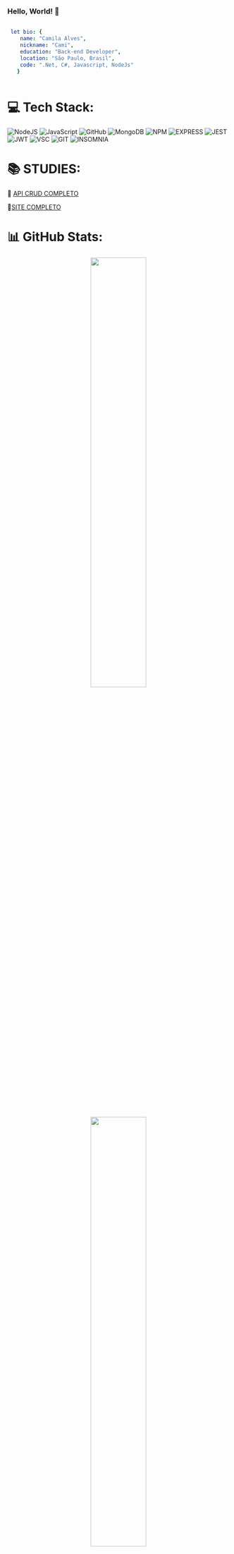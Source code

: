 ### Hello, World! 👋

```yaml

 let bio: {
    name: "Camila Alves",
    nickname: "Cami",
    education: "Back-end Developer",
    location: "São Paulo, Brasil",
    code: ".Net, C#, Javascript, NodeJs"
   }
   
   ```

 ##  

# 💻 Tech Stack:
  ![NodeJS](https://img.shields.io/badge/node.js-6DA55F?style=for-the-badge&logo=node.js&logoColor=white)
  ![JavaScript](https://img.shields.io/badge/javascript-%23323330.svg?style=for-the-badge&logo=javascript&logoColor=%23F7DF1E)
  ![GitHub](https://img.shields.io/badge/GitHub-100000?style=for-the-badge&logo=github&logoColor=white)
  ![MongoDB](https://img.shields.io/badge/MongoDB-4EA94B?style=for-the-badge&logo=mongodb&logoColor=white)
  ![NPM](https://img.shields.io/badge/npm-CB3837?style=for-the-badge&logo=npm&logoColor=white)
  ![EXPRESS](https://img.shields.io/badge/Express.js-404D59?style=for-the-badge)
  ![JEST](https://img.shields.io/badge/Jest-323330?style=for-the-badge&logo=Jest&logoColor=white)
  ![JWT](https://img.shields.io/badge/json%20web%20tokens-323330?style=for-the-badge&logo=json-web-tokens&logoColor=pink)
  ![VSC](https://img.shields.io/badge/Visual_Studio_Code-0078D4?style=for-the-badge&logo=visual%20studio%20code&logoColor=white)
  ![GIT](https://img.shields.io/badge/GIT-E44C30?style=for-the-badge&logo=git&logoColor=white)
  ![INSOMNIA](https://img.shields.io/badge/Insomnia-4000BF?logo=insomnia&logoColor=white&style=for-the-badge)
##
# 📚 STUDIES:


📁 [API CRUD COMPLETO](https://github.com/Camavles/Projeto-carolina-de-jesus) 
  
📁[SITE COMPLETO](https://camavles.github.io/frontend/)
 
 ##
 # 📊 GitHub Stats:
 
 
 <div align="center">
   <a href="https://github.com/Camavles">
  <img width="50%" src="https://github-readme-streak-stats.herokuapp.com/?user=Camavles&theme=neon-dark&hide_border=false<br"/>
  <img width="50%" src="https://github-readme-stats.vercel.app/api?username=Camavles&count_private=true&theme=synthwave&show_icons=true">
    </div>
    
    
<!---

